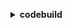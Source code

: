 **<details ><summary style="color:none;">codebuild</summary><blockquote>**

- **<details><summary style="color:none;"><b><u>batch-delete-builds</b></u></summary><blockquote>**

  * **<p style="color:none;">--ids</p>**
  * **<p style="color:none;">--cli-input-json</p>**
  * **<p style="color:none;">--cli-input-yaml</p>**
  * **<p style="color:none;">--generate-cli-skeleton</p>**

  </br>

  <p style="color:red;">**Description**</p>

  </br>

  ## **Examples**

  ```bash

  ```
  ```json

  ```

  </br>

- **<details><summary style="color:none;"><b><u>batch-get-build-batches</b></u></summary><blockquote>**

  * **<p style="color:none;">--ids</p>**
  * **<p style="color:none;">--cli-input-json</p>**
  * **<p style="color:none;">--cli-input-yaml</p>**
  * **<p style="color:none;">--generate-cli-skeleton</p>**

  </br>

  <p style="color:red;">**Description**</p>

  </br>

  ## **Examples**

  ```bash

  ```
  ```json

  ```

  </br>

- **<details><summary style="color:none;"><b><u>batch-get-builds</b></u></summary><blockquote>**

  * **<p style="color:none;">--ids</p>**
  * **<p style="color:none;">--cli-input-json</p>**
  * **<p style="color:none;">--cli-input-yaml</p>**
  * **<p style="color:none;">--generate-cli-skeleton</p>**

  </br>

  <p style="color:red;">**Description**</p>

  </br>

  ## **Examples**

  ```bash

  ```
  ```json

  ```

  </br>

- **<details><summary style="color:none;"><b><u>batch-get-projects</b></u></summary><blockquote>**

  * **<p style="color:none;">--names</p>**
  * **<p style="color:none;">--cli-input-json</p>**
  * **<p style="color:none;">--cli-input-yaml</p>**
  * **<p style="color:none;">--generate-cli-skeleton</p>**

  </br>

  <p style="color:red;">**Description**</p>

  </br>

  ## **Examples**

  ```bash

  ```
  ```json

  ```

  </br>

- **<details><summary style="color:none;"><b><u>batch-get-report-groups</b></u></summary><blockquote>**

  * **<p style="color:none;">--report-group-arns</p>**
  * **<p style="color:none;">--cli-input-json</p>**
  * **<p style="color:none;">--cli-input-yaml</p>**
  * **<p style="color:none;">--generate-cli-skeleton</p>**

  </br>

  <p style="color:red;">**Description**</p>

  </br>

  ## **Examples**

  ```bash

  ```
  ```json

  ```

  </br>

- **<details><summary style="color:none;"><b><u>batch-get-reports</b></u></summary><blockquote>**

  * **<p style="color:none;">--report-arns</p>**
  * **<p style="color:none;">--cli-input-json</p>**
  * **<p style="color:none;">--cli-input-yaml</p>**
  * **<p style="color:none;">--generate-cli-skeleton</p>**

  </br>

  <p style="color:red;">**Description**</p>

  </br>

  ## **Examples**

  ```bash

  ```
  ```json

  ```

  </br>

- **<details><summary style="color:none;"><b><u>create-project</b></u></summary><blockquote>**

  * **<p style="color:none;">--name</p>**
  * **<p style="color:none;">--description</p>**
  * **<p style="color:none;">--source</p>**
  * **<p style="color:none;">--secondary-sources</p>**
  * **<p style="color:none;">--source-version</p>**
  * **<p style="color:none;">--secondary-source-versions</p>**
  * **<p style="color:none;">--artifacts</p>**
  * **<p style="color:none;">--secondary-artifacts</p>**
  * **<p style="color:none;">--cache</p>**
  * **<p style="color:none;">--environment</p>**
  * **<p style="color:none;">--service-role</p>**
  * **<p style="color:none;">--timeout-in-minutes</p>**
  * **<p style="color:none;">--queued-timeout-in-minutes</p>**
  * **<p style="color:none;">--encryption-key</p>**
  * **<p style="color:none;">--tags</p>**
  * **<p style="color:none;">--vpc-config</p>**
  * **<p style="color:none;">--badge-enabled</p>**
  * **<p style="color:none;">--no-badge-enabled</p>**
  * **<p style="color:none;">--logs-config</p>**
  * **<p style="color:none;">--file-system-locations</p>**
  * **<p style="color:none;">--build-batch-config</p>**
  * **<p style="color:none;">--concurrent-build-limit</p>**
  * **<p style="color:none;">--cli-input-json</p>**
  * **<p style="color:none;">--cli-input-yaml</p>**
  * **<p style="color:none;">--generate-cli-skeleton</p>**

  </br>

  <p style="color:red;">**Description**</p>

  </br>

  ## **Examples**

  ```bash

  ```
  ```json

  ```

  </br>

- **<details><summary style="color:none;"><b><u>create-report-group</b></u></summary><blockquote>**

  * **<p style="color:none;">--name</p>**
  * **<p style="color:none;">--type</p>**
  * **<p style="color:none;">--export-config</p>**
  * **<p style="color:none;">--tags</p>**
  * **<p style="color:none;">--cli-input-json</p>**
  * **<p style="color:none;">--cli-input-yaml</p>**
  * **<p style="color:none;">--generate-cli-skeleton</p>**

  </br>

  <p style="color:red;">**Description**</p>

  </br>

  ## **Examples**

  ```bash

  ```
  ```json

  ```

  </br>

- **<details><summary style="color:none;"><b><u>create-webhook</b></u></summary><blockquote>**

  * **<p style="color:none;">--project-name</p>**
  * **<p style="color:none;">--branch-filter</p>**
  * **<p style="color:none;">--filter-groups</p>**
  * **<p style="color:none;">--build-type</p>**
  * **<p style="color:none;">--cli-input-json</p>**
  * **<p style="color:none;">--cli-input-yaml</p>**
  * **<p style="color:none;">--generate-cli-skeleton</p>**

  </br>

  <p style="color:red;">**Description**</p>

  </br>

  ## **Examples**

  ```bash

  ```
  ```json

  ```

  </br>

- **<details><summary style="color:none;"><b><u>delete-build-batch</b></u></summary><blockquote>**

  * **<p style="color:none;">--id</p>**
  * **<p style="color:none;">--cli-input-json</p>**
  * **<p style="color:none;">--cli-input-yaml</p>**
  * **<p style="color:none;">--generate-cli-skeleton</p>**

  </br>

  <p style="color:red;">**Description**</p>

  </br>

  ## **Examples**

  ```bash

  ```
  ```json

  ```

  </br>

- **<details><summary style="color:none;"><b><u>delete-project</b></u></summary><blockquote>**

  * **<p style="color:none;">--name</p>**
  * **<p style="color:none;">--cli-input-json</p>**
  * **<p style="color:none;">--cli-input-yaml</p>**
  * **<p style="color:none;">--generate-cli-skeleton</p>**

  </br>

  <p style="color:red;">**Description**</p>

  </br>

  ## **Examples**

  ```bash

  ```
  ```json

  ```

  </br>

- **<details><summary style="color:none;"><b><u>delete-report</b></u></summary><blockquote>**

  * **<p style="color:none;">--arn</p>**
  * **<p style="color:none;">--cli-input-json</p>**
  * **<p style="color:none;">--cli-input-yaml</p>**
  * **<p style="color:none;">--generate-cli-skeleton</p>**

  </br>

  <p style="color:red;">**Description**</p>

  </br>

  ## **Examples**

  ```bash

  ```
  ```json

  ```

  </br>

- **<details><summary style="color:none;"><b><u>delete-report-group</b></u></summary><blockquote>**

  * **<p style="color:none;">--arn</p>**
  * **<p style="color:none;">--delete-reports</p>**
  * **<p style="color:none;">--no-delete-reports</p>**
  * **<p style="color:none;">--cli-input-json</p>**
  * **<p style="color:none;">--cli-input-yaml</p>**
  * **<p style="color:none;">--generate-cli-skeleton</p>**

  </br>

  <p style="color:red;">**Description**</p>

  </br>

  ## **Examples**

  ```bash

  ```
  ```json

  ```

  </br>

- **<details><summary style="color:none;"><b><u>delete-resource-policy</b></u></summary><blockquote>**

  * **<p style="color:none;">--resource-arn</p>**
  * **<p style="color:none;">--cli-input-json</p>**
  * **<p style="color:none;">--cli-input-yaml</p>**
  * **<p style="color:none;">--generate-cli-skeleton</p>**

  </br>

  <p style="color:red;">**Description**</p>

  </br>

  ## **Examples**

  ```bash

  ```
  ```json

  ```

  </br>

- **<details><summary style="color:none;"><b><u>delete-source-credentials</b></u></summary><blockquote>**

  * **<p style="color:none;">--arn</p>**
  * **<p style="color:none;">--cli-input-json</p>**
  * **<p style="color:none;">--cli-input-yaml</p>**
  * **<p style="color:none;">--generate-cli-skeleton</p>**

  </br>

  <p style="color:red;">**Description**</p>

  </br>

  ## **Examples**

  ```bash

  ```
  ```json

  ```

  </br>

- **<details><summary style="color:none;"><b><u>delete-webhook</b></u></summary><blockquote>**

  * **<p style="color:none;">--project-name</p>**
  * **<p style="color:none;">--cli-input-json</p>**
  * **<p style="color:none;">--cli-input-yaml</p>**
  * **<p style="color:none;">--generate-cli-skeleton</p>**

  </br>

  <p style="color:red;">**Description**</p>

  </br>

  ## **Examples**

  ```bash

  ```
  ```json

  ```

  </br>

- **<details><summary style="color:none;"><b><u>describe-code-coverages</b></u></summary><blockquote>**

  * **<p style="color:none;">--report-arn</p>**
  * **<p style="color:none;">--sort-order</p>**
  * **<p style="color:none;">--sort-by</p>**
  * **<p style="color:none;">--min-line-coverage-percentage</p>**
  * **<p style="color:none;">--max-line-coverage-percentage</p>**
  * **<p style="color:none;">--cli-input-json</p>**
  * **<p style="color:none;">--cli-input-yaml</p>**
  * **<p style="color:none;">--starting-token</p>**
  * **<p style="color:none;">--page-size</p>**
  * **<p style="color:none;">--max-items</p>**
  * **<p style="color:none;">--generate-cli-skeleton</p>**

  </br>

  <p style="color:red;">**Description**</p>

  </br>

  ## **Examples**

  ```bash

  ```
  ```json

  ```

  </br>

- **<details><summary style="color:none;"><b><u>describe-test-cases</b></u></summary><blockquote>**

  * **<p style="color:none;">--report-arn</p>**
  * **<p style="color:none;">--filter</p>**
  * **<p style="color:none;">--cli-input-json</p>**
  * **<p style="color:none;">--cli-input-yaml</p>**
  * **<p style="color:none;">--starting-token</p>**
  * **<p style="color:none;">--page-size</p>**
  * **<p style="color:none;">--max-items</p>**
  * **<p style="color:none;">--generate-cli-skeleton</p>**

  </br>

  <p style="color:red;">**Description**</p>

  </br>

  ## **Examples**

  ```bash

  ```
  ```json

  ```

  </br>

- **<details><summary style="color:none;"><b><u>get-report-group-trend</b></u></summary><blockquote>**

  * **<p style="color:none;">--report-group-arn</p>**
  * **<p style="color:none;">--num-of-reports</p>**
  * **<p style="color:none;">--trend-field</p>**
  * **<p style="color:none;">--cli-input-json</p>**
  * **<p style="color:none;">--cli-input-yaml</p>**
  * **<p style="color:none;">--generate-cli-skeleton</p>**

  </br>

  <p style="color:red;">**Description**</p>

  </br>

  ## **Examples**

  ```bash

  ```
  ```json

  ```

  </br>

- **<details><summary style="color:none;"><b><u>get-resource-policy</b></u></summary><blockquote>**

  * **<p style="color:none;">--resource-arn</p>**
  * **<p style="color:none;">--cli-input-json</p>**
  * **<p style="color:none;">--cli-input-yaml</p>**
  * **<p style="color:none;">--generate-cli-skeleton</p>**

  </br>

  <p style="color:red;">**Description**</p>

  </br>

  ## **Examples**

  ```bash

  ```
  ```json

  ```

  </br>

- **<details><summary style="color:none;"><b><u>help</b></u></summary><blockquote>**

  * **<p style="color:none;"></p>**

  </br>

  <p style="color:red;">**Description**</p>

  </br>

  ## **Examples**

  ```bash

  ```
  ```json

  ```

  </br>

- **<details><summary style="color:none;"><b><u>import-source-credentials</b></u></summary><blockquote>**

  * **<p style="color:none;">--username</p>**
  * **<p style="color:none;">--token</p>**
  * **<p style="color:none;">--server-type</p>**
  * **<p style="color:none;">--auth-type</p>**
  * **<p style="color:none;">--should-overwrite</p>**
  * **<p style="color:none;">--no-should-overwrite</p>**
  * **<p style="color:none;">--cli-input-json</p>**
  * **<p style="color:none;">--cli-input-yaml</p>**
  * **<p style="color:none;">--generate-cli-skeleton</p>**

  </br>

  <p style="color:red;">**Description**</p>

  </br>

  ## **Examples**

  ```bash

  ```
  ```json

  ```

  </br>

- **<details><summary style="color:none;"><b><u>invalidate-project-cache</b></u></summary><blockquote>**

  * **<p style="color:none;">--project-name</p>**
  * **<p style="color:none;">--cli-input-json</p>**
  * **<p style="color:none;">--cli-input-yaml</p>**
  * **<p style="color:none;">--generate-cli-skeleton</p>**

  </br>

  <p style="color:red;">**Description**</p>

  </br>

  ## **Examples**

  ```bash

  ```
  ```json

  ```

  </br>

- **<details><summary style="color:none;"><b><u>list-build-batches</b></u></summary><blockquote>**

  * **<p style="color:none;">--filter</p>**
  * **<p style="color:none;">--sort-order</p>**
  * **<p style="color:none;">--cli-input-json</p>**
  * **<p style="color:none;">--cli-input-yaml</p>**
  * **<p style="color:none;">--starting-token</p>**
  * **<p style="color:none;">--page-size</p>**
  * **<p style="color:none;">--max-items</p>**
  * **<p style="color:none;">--generate-cli-skeleton</p>**

  </br>

  <p style="color:red;">**Description**</p>

  </br>

  ## **Examples**

  ```bash

  ```
  ```json

  ```

  </br>

- **<details><summary style="color:none;"><b><u>list-build-batches-for-project</b></u></summary><blockquote>**

  * **<p style="color:none;">--project-name</p>**
  * **<p style="color:none;">--filter</p>**
  * **<p style="color:none;">--sort-order</p>**
  * **<p style="color:none;">--cli-input-json</p>**
  * **<p style="color:none;">--cli-input-yaml</p>**
  * **<p style="color:none;">--starting-token</p>**
  * **<p style="color:none;">--page-size</p>**
  * **<p style="color:none;">--max-items</p>**
  * **<p style="color:none;">--generate-cli-skeleton</p>**

  </br>

  <p style="color:red;">**Description**</p>

  </br>

  ## **Examples**

  ```bash

  ```
  ```json

  ```

  </br>

- **<details><summary style="color:none;"><b><u>list-builds</b></u></summary><blockquote>**

  * **<p style="color:none;">--sort-order</p>**
  * **<p style="color:none;">--cli-input-json</p>**
  * **<p style="color:none;">--cli-input-yaml</p>**
  * **<p style="color:none;">--starting-token</p>**
  * **<p style="color:none;">--max-items</p>**
  * **<p style="color:none;">--generate-cli-skeleton</p>**

  </br>

  <p style="color:red;">**Description**</p>

  </br>

  ## **Examples**

  ```bash

  ```
  ```json

  ```

  </br>

- **<details><summary style="color:none;"><b><u>list-builds-for-project</b></u></summary><blockquote>**

  * **<p style="color:none;">--project-name</p>**
  * **<p style="color:none;">--sort-order</p>**
  * **<p style="color:none;">--cli-input-json</p>**
  * **<p style="color:none;">--cli-input-yaml</p>**
  * **<p style="color:none;">--starting-token</p>**
  * **<p style="color:none;">--max-items</p>**
  * **<p style="color:none;">--generate-cli-skeleton</p>**

  </br>

  <p style="color:red;">**Description**</p>

  </br>

  ## **Examples**

  ```bash

  ```
  ```json

  ```

  </br>

- **<details><summary style="color:none;"><b><u>list-curated-environment-images</b></u></summary><blockquote>**

  * **<p style="color:none;">--cli-input-json</p>**
  * **<p style="color:none;">--cli-input-yaml</p>**
  * **<p style="color:none;">--generate-cli-skeleton</p>**

  </br>

  <p style="color:red;">**Description**</p>

  </br>

  ## **Examples**

  ```bash

  ```
  ```json

  ```

  </br>

- **<details><summary style="color:none;"><b><u>list-projects</b></u></summary><blockquote>**

  * **<p style="color:none;">--sort-by</p>**
  * **<p style="color:none;">--sort-order</p>**
  * **<p style="color:none;">--cli-input-json</p>**
  * **<p style="color:none;">--cli-input-yaml</p>**
  * **<p style="color:none;">--starting-token</p>**
  * **<p style="color:none;">--max-items</p>**
  * **<p style="color:none;">--generate-cli-skeleton</p>**

  </br>

  <p style="color:red;">**Description**</p>

  </br>

  ## **Examples**

  ```bash

  ```
  ```json

  ```

  </br>

- **<details><summary style="color:none;"><b><u>list-report-groups</b></u></summary><blockquote>**

  * **<p style="color:none;">--sort-order</p>**
  * **<p style="color:none;">--sort-by</p>**
  * **<p style="color:none;">--cli-input-json</p>**
  * **<p style="color:none;">--cli-input-yaml</p>**
  * **<p style="color:none;">--starting-token</p>**
  * **<p style="color:none;">--page-size</p>**
  * **<p style="color:none;">--max-items</p>**
  * **<p style="color:none;">--generate-cli-skeleton</p>**

  </br>

  <p style="color:red;">**Description**</p>

  </br>

  ## **Examples**

  ```bash

  ```
  ```json

  ```

  </br>

- **<details><summary style="color:none;"><b><u>list-reports</b></u></summary><blockquote>**

  * **<p style="color:none;">--sort-order</p>**
  * **<p style="color:none;">--filter</p>**
  * **<p style="color:none;">--cli-input-json</p>**
  * **<p style="color:none;">--cli-input-yaml</p>**
  * **<p style="color:none;">--starting-token</p>**
  * **<p style="color:none;">--page-size</p>**
  * **<p style="color:none;">--max-items</p>**
  * **<p style="color:none;">--generate-cli-skeleton</p>**

  </br>

  <p style="color:red;">**Description**</p>

  </br>

  ## **Examples**

  ```bash

  ```
  ```json

  ```

  </br>

- **<details><summary style="color:none;"><b><u>list-reports-for-report-group</b></u></summary><blockquote>**

  * **<p style="color:none;">--report-group-arn</p>**
  * **<p style="color:none;">--sort-order</p>**
  * **<p style="color:none;">--filter</p>**
  * **<p style="color:none;">--cli-input-json</p>**
  * **<p style="color:none;">--cli-input-yaml</p>**
  * **<p style="color:none;">--starting-token</p>**
  * **<p style="color:none;">--page-size</p>**
  * **<p style="color:none;">--max-items</p>**
  * **<p style="color:none;">--generate-cli-skeleton</p>**

  </br>

  <p style="color:red;">**Description**</p>

  </br>

  ## **Examples**

  ```bash

  ```
  ```json

  ```

  </br>

- **<details><summary style="color:none;"><b><u>list-shared-projects</b></u></summary><blockquote>**

  * **<p style="color:none;">--sort-by</p>**
  * **<p style="color:none;">--sort-order</p>**
  * **<p style="color:none;">--cli-input-json</p>**
  * **<p style="color:none;">--cli-input-yaml</p>**
  * **<p style="color:none;">--starting-token</p>**
  * **<p style="color:none;">--page-size</p>**
  * **<p style="color:none;">--max-items</p>**
  * **<p style="color:none;">--generate-cli-skeleton</p>**

  </br>

  <p style="color:red;">**Description**</p>

  </br>

  ## **Examples**

  ```bash

  ```
  ```json

  ```

  </br>

- **<details><summary style="color:none;"><b><u>list-shared-report-groups</b></u></summary><blockquote>**

  * **<p style="color:none;">--sort-order</p>**
  * **<p style="color:none;">--sort-by</p>**
  * **<p style="color:none;">--cli-input-json</p>**
  * **<p style="color:none;">--cli-input-yaml</p>**
  * **<p style="color:none;">--starting-token</p>**
  * **<p style="color:none;">--page-size</p>**
  * **<p style="color:none;">--max-items</p>**
  * **<p style="color:none;">--generate-cli-skeleton</p>**

  </br>

  <p style="color:red;">**Description**</p>

  </br>

  ## **Examples**

  ```bash

  ```
  ```json

  ```

  </br>

- **<details><summary style="color:none;"><b><u>list-source-credentials</b></u></summary><blockquote>**

  * **<p style="color:none;">--cli-input-json</p>**
  * **<p style="color:none;">--cli-input-yaml</p>**
  * **<p style="color:none;">--generate-cli-skeleton</p>**

  </br>

  <p style="color:red;">**Description**</p>

  </br>

  ## **Examples**

  ```bash

  ```
  ```json

  ```

  </br>

- **<details><summary style="color:none;"><b><u>put-resource-policy</b></u></summary><blockquote>**

  * **<p style="color:none;">--policy</p>**
  * **<p style="color:none;">--resource-arn</p>**
  * **<p style="color:none;">--cli-input-json</p>**
  * **<p style="color:none;">--cli-input-yaml</p>**
  * **<p style="color:none;">--generate-cli-skeleton</p>**

  </br>

  <p style="color:red;">**Description**</p>

  </br>

  ## **Examples**

  ```bash

  ```
  ```json

  ```

  </br>

- **<details><summary style="color:none;"><b><u>retry-build</b></u></summary><blockquote>**

  * **<p style="color:none;">--id</p>**
  * **<p style="color:none;">--idempotency-token</p>**
  * **<p style="color:none;">--cli-input-json</p>**
  * **<p style="color:none;">--cli-input-yaml</p>**
  * **<p style="color:none;">--generate-cli-skeleton</p>**

  </br>

  <p style="color:red;">**Description**</p>

  </br>

  ## **Examples**

  ```bash

  ```
  ```json

  ```

  </br>

- **<details><summary style="color:none;"><b><u>retry-build-batch</b></u></summary><blockquote>**

  * **<p style="color:none;">--id</p>**
  * **<p style="color:none;">--idempotency-token</p>**
  * **<p style="color:none;">--retry-type</p>**
  * **<p style="color:none;">--cli-input-json</p>**
  * **<p style="color:none;">--cli-input-yaml</p>**
  * **<p style="color:none;">--generate-cli-skeleton</p>**

  </br>

  <p style="color:red;">**Description**</p>

  </br>

  ## **Examples**

  ```bash

  ```
  ```json

  ```

  </br>

- **<details><summary style="color:none;"><b><u>start-build</b></u></summary><blockquote>**

  * **<p style="color:none;">--project-name</p>**
  * **<p style="color:none;">--secondary-sources-override</p>**
  * **<p style="color:none;">--secondary-sources-version-override</p>**
  * **<p style="color:none;">--source-version</p>**
  * **<p style="color:none;">--artifacts-override</p>**
  * **<p style="color:none;">--secondary-artifacts-override</p>**
  * **<p style="color:none;">--environment-variables-override</p>**
  * **<p style="color:none;">--source-type-override</p>**
  * **<p style="color:none;">--source-location-override</p>**
  * **<p style="color:none;">--source-auth-override</p>**
  * **<p style="color:none;">--git-clone-depth-override</p>**
  * **<p style="color:none;">--git-submodules-config-override</p>**
  * **<p style="color:none;">--buildspec-override</p>**
  * **<p style="color:none;">--insecure-ssl-override</p>**
  * **<p style="color:none;">--no-insecure-ssl-override</p>**
  * **<p style="color:none;">--report-build-status-override</p>**
  * **<p style="color:none;">--no-report-build-status-override</p>**
  * **<p style="color:none;">--build-status-config-override</p>**
  * **<p style="color:none;">--environment-type-override</p>**
  * **<p style="color:none;">--image-override</p>**
  * **<p style="color:none;">--compute-type-override</p>**
  * **<p style="color:none;">--certificate-override</p>**
  * **<p style="color:none;">--cache-override</p>**
  * **<p style="color:none;">--service-role-override</p>**
  * **<p style="color:none;">--privileged-mode-override</p>**
  * **<p style="color:none;">--no-privileged-mode-override</p>**
  * **<p style="color:none;">--timeout-in-minutes-override</p>**
  * **<p style="color:none;">--queued-timeout-in-minutes-override</p>**
  * **<p style="color:none;">--encryption-key-override</p>**
  * **<p style="color:none;">--idempotency-token</p>**
  * **<p style="color:none;">--logs-config-override</p>**
  * **<p style="color:none;">--registry-credential-override</p>**
  * **<p style="color:none;">--image-pull-credentials-type-override</p>**
  * **<p style="color:none;">--debug-session-enabled</p>**
  * **<p style="color:none;">--no-debug-session-enabled</p>**
  * **<p style="color:none;">--cli-input-json</p>**
  * **<p style="color:none;">--cli-input-yaml</p>**
  * **<p style="color:none;">--generate-cli-skeleton</p>**

  </br>

  <p style="color:red;">**Description**</p>

  </br>

  ## **Examples**

  ```bash

  ```
  ```json

  ```

  </br>

- **<details><summary style="color:none;"><b><u>start-build-batch</b></u></summary><blockquote>**

  * **<p style="color:none;">--project-name</p>**
  * **<p style="color:none;">--secondary-sources-override</p>**
  * **<p style="color:none;">--secondary-sources-version-override</p>**
  * **<p style="color:none;">--source-version</p>**
  * **<p style="color:none;">--artifacts-override</p>**
  * **<p style="color:none;">--secondary-artifacts-override</p>**
  * **<p style="color:none;">--environment-variables-override</p>**
  * **<p style="color:none;">--source-type-override</p>**
  * **<p style="color:none;">--source-location-override</p>**
  * **<p style="color:none;">--source-auth-override</p>**
  * **<p style="color:none;">--git-clone-depth-override</p>**
  * **<p style="color:none;">--git-submodules-config-override</p>**
  * **<p style="color:none;">--buildspec-override</p>**
  * **<p style="color:none;">--insecure-ssl-override</p>**
  * **<p style="color:none;">--no-insecure-ssl-override</p>**
  * **<p style="color:none;">--report-build-batch-status-override</p>**
  * **<p style="color:none;">--no-report-build-batch-status-override</p>**
  * **<p style="color:none;">--environment-type-override</p>**
  * **<p style="color:none;">--image-override</p>**
  * **<p style="color:none;">--compute-type-override</p>**
  * **<p style="color:none;">--certificate-override</p>**
  * **<p style="color:none;">--cache-override</p>**
  * **<p style="color:none;">--service-role-override</p>**
  * **<p style="color:none;">--privileged-mode-override</p>**
  * **<p style="color:none;">--no-privileged-mode-override</p>**
  * **<p style="color:none;">--build-timeout-in-minutes-override</p>**
  * **<p style="color:none;">--queued-timeout-in-minutes-override</p>**
  * **<p style="color:none;">--encryption-key-override</p>**
  * **<p style="color:none;">--idempotency-token</p>**
  * **<p style="color:none;">--logs-config-override</p>**
  * **<p style="color:none;">--registry-credential-override</p>**
  * **<p style="color:none;">--image-pull-credentials-type-override</p>**
  * **<p style="color:none;">--build-batch-config-override</p>**
  * **<p style="color:none;">--debug-session-enabled</p>**
  * **<p style="color:none;">--no-debug-session-enabled</p>**
  * **<p style="color:none;">--cli-input-json</p>**
  * **<p style="color:none;">--cli-input-yaml</p>**
  * **<p style="color:none;">--generate-cli-skeleton</p>**

  </br>

  <p style="color:red;">**Description**</p>

  </br>

  ## **Examples**

  ```bash

  ```
  ```json

  ```

  </br>

- **<details><summary style="color:none;"><b><u>stop-build</b></u></summary><blockquote>**

  * **<p style="color:none;">--id</p>**
  * **<p style="color:none;">--cli-input-json</p>**
  * **<p style="color:none;">--cli-input-yaml</p>**
  * **<p style="color:none;">--generate-cli-skeleton</p>**

  </br>

  <p style="color:red;">**Description**</p>

  </br>

  ## **Examples**

  ```bash

  ```
  ```json

  ```

  </br>

- **<details><summary style="color:none;"><b><u>stop-build-batch</b></u></summary><blockquote>**

  * **<p style="color:none;">--id</p>**
  * **<p style="color:none;">--cli-input-json</p>**
  * **<p style="color:none;">--cli-input-yaml</p>**
  * **<p style="color:none;">--generate-cli-skeleton</p>**

  </br>

  <p style="color:red;">**Description**</p>

  </br>

  ## **Examples**

  ```bash

  ```
  ```json

  ```

  </br>

- **<details><summary style="color:none;"><b><u>update-project</b></u></summary><blockquote>**

  * **<p style="color:none;">--name</p>**
  * **<p style="color:none;">--description</p>**
  * **<p style="color:none;">--source</p>**
  * **<p style="color:none;">--secondary-sources</p>**
  * **<p style="color:none;">--source-version</p>**
  * **<p style="color:none;">--secondary-source-versions</p>**
  * **<p style="color:none;">--artifacts</p>**
  * **<p style="color:none;">--secondary-artifacts</p>**
  * **<p style="color:none;">--cache</p>**
  * **<p style="color:none;">--environment</p>**
  * **<p style="color:none;">--service-role</p>**
  * **<p style="color:none;">--timeout-in-minutes</p>**
  * **<p style="color:none;">--queued-timeout-in-minutes</p>**
  * **<p style="color:none;">--encryption-key</p>**
  * **<p style="color:none;">--tags</p>**
  * **<p style="color:none;">--vpc-config</p>**
  * **<p style="color:none;">--badge-enabled</p>**
  * **<p style="color:none;">--no-badge-enabled</p>**
  * **<p style="color:none;">--logs-config</p>**
  * **<p style="color:none;">--file-system-locations</p>**
  * **<p style="color:none;">--build-batch-config</p>**
  * **<p style="color:none;">--concurrent-build-limit</p>**
  * **<p style="color:none;">--cli-input-json</p>**
  * **<p style="color:none;">--cli-input-yaml</p>**
  * **<p style="color:none;">--generate-cli-skeleton</p>**

  </br>

  <p style="color:red;">**Description**</p>

  </br>

  ## **Examples**

  ```bash

  ```
  ```json

  ```

  </br>

- **<details><summary style="color:none;"><b><u>update-report-group</b></u></summary><blockquote>**

  * **<p style="color:none;">--arn</p>**
  * **<p style="color:none;">--export-config</p>**
  * **<p style="color:none;">--tags</p>**
  * **<p style="color:none;">--cli-input-json</p>**
  * **<p style="color:none;">--cli-input-yaml</p>**
  * **<p style="color:none;">--generate-cli-skeleton</p>**

  </br>

  <p style="color:red;">**Description**</p>

  </br>

  ## **Examples**

  ```bash

  ```
  ```json

  ```

  </br>

- **<details><summary style="color:none;"><b><u>update-webhook</b></u></summary><blockquote>**

  * **<p style="color:none;">--project-name</p>**
  * **<p style="color:none;">--branch-filter</p>**
  * **<p style="color:none;">--rotate-secret</p>**
  * **<p style="color:none;">--no-rotate-secret</p>**
  * **<p style="color:none;">--filter-groups</p>**
  * **<p style="color:none;">--build-type</p>**
  * **<p style="color:none;">--cli-input-json</p>**
  * **<p style="color:none;">--cli-input-yaml</p>**
  * **<p style="color:none;">--generate-cli-skeleton</p>**

  </br>

  <p style="color:red;">**Description**</p>

  </br>

  ## **Examples**

  ```bash

  ```
  ```json

  ```

  </br>

</blockquote></details>
</blockquote></details>
</blockquote></details>
</blockquote></details>
</blockquote></details>
</blockquote></details>
</blockquote></details>
</blockquote></details>
</blockquote></details>
</blockquote></details>
</blockquote></details>
</blockquote></details>
</blockquote></details>
</blockquote></details>
</blockquote></details>
</blockquote></details>
</blockquote></details>
</blockquote></details>
</blockquote></details>
</blockquote></details>
</blockquote></details>
</blockquote></details>
</blockquote></details>
</blockquote></details>
</blockquote></details>
</blockquote></details>
</blockquote></details>
</blockquote></details>
</blockquote></details>
</blockquote></details>
</blockquote></details>
</blockquote></details>
</blockquote></details>
</blockquote></details>
</blockquote></details>
</blockquote></details>
</blockquote></details>
</blockquote></details>
</blockquote></details>
</blockquote></details>
</blockquote></details>
</blockquote></details>
</blockquote></details>
</blockquote></details>
</blockquote></details>
</blockquote></details>
